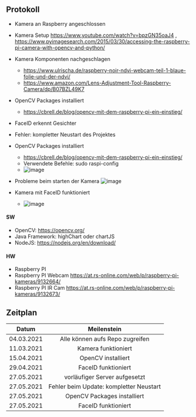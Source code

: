## Protokoll
- Kamera an Raspberry angeschlossen
- Kamera Setup https://www.youtube.com/watch?v=bpzGN35oaJ4 , https://www.pyimagesearch.com/2015/03/30/accessing-the-raspberry-pi-camera-with-opencv-and-python/
- Kamera Komponenten nachgeschlagen
     - https://www.ulrischa.de/raspberry-noir-ndvi-webcam-teil-1-blaue-folie-und-der-ndvi/
     - https://www.amazon.com/Lens-Adjustment-Tool-Raspberry-Camera/dp/B07BZL49K7
- OpenCV Packages installiert 
     - https://cbrell.de/blog/opencv-mit-dem-raspberry-pi-ein-einstieg/ 
- FaceID erkennt Gesichter
- Fehler: kompletter Neustart des Projektes
- OpenCV Packages installiert 
     - https://cbrell.de/blog/opencv-mit-dem-raspberry-pi-ein-einstieg/ 
     - Verwendete Befehle: sudo raspi-config
     - ![image](https://user-images.githubusercontent.com/71823685/119818208-358fa680-beef-11eb-8d3a-05f9b517bd3f.png)

- Probleme beim starten der Kamera
 ![image](https://user-images.githubusercontent.com/71823685/119817449-4b509c00-beee-11eb-966e-a4aa179f632c.png)
- Kamera mit FaceID funktioniert
     - ![image](https://user-images.githubusercontent.com/71823685/119818435-7b4c6f00-beef-11eb-9711-f4fb3ab20a95.png)




#### SW
- OpenCV: https://opencv.org/
- Java Framework: highChart oder chartJS
- NodeJS: https://nodejs.org/en/download/

#### HW
- Raspberry PI
- Raspberry PI Webcam https://at.rs-online.com/web/p/raspberry-pi-kameras/9132664/
- Raspberry PI IR Cam https://at.rs-online.com/web/p/raspberry-pi-kameras/9132673/

## Zeitplan
| Datum | Meilenstein |
| :-----------: | :-----------: |
| 04.03.2021    | Alle können aufs Repo zugreifen |
| 11.03.2021    | Kamera funktioniert|
| 15.04.2021    | OpenCV installiert|
| 29.04.2021    | FaceID funktioniert|
| 27.05.2021    | vorläufiger Server aufgesetzt|
| 27.05.2021    | Fehler beim Update: kompletter Neustart|
| 27.05.2021    | OpenCV Packages installiert|
| 27.05.2021    | FaceID funktioniert|
